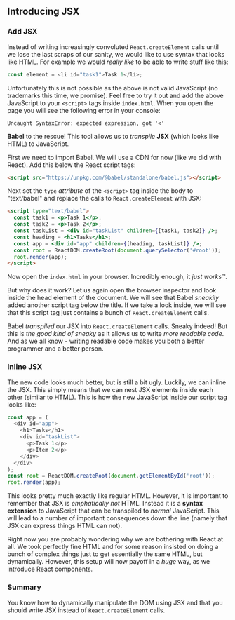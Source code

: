 ## Introducing JSX

### Add JSX

Instead of writing increasingly convoluted `React.createElement` calls until we lose the last scraps of our sanity, we would like to use syntax that looks like HTML. For example we would _really like_ to be able to write stuff like this:

```javascript
const element = <li id="task1">Task 1</li>;
```

Unfortunately this is not possible as the above is not valid JavaScript (no trademarks this time, we promise). Feel free to try it out and add the above JavaScript to your `<script>` tags inside `index.html`. When you open the page you will see the following error in your console:

```shell
Uncaught SyntaxError: expected expression, got '<'
```

**Babel** to the rescue! This tool allows us to _transpile_ **JSX** (which looks like HTML) to JavaScript.

First we need to import Babel. We will use a CDN for now (like we did with React). Add this below the React script tags:

```html
<script src="https://unpkg.com/@babel/standalone/babel.js"></script>
```

Next set the `type` _attribute_ of the `<script>` tag inside the body to "text/babel" and replace the calls to `React.createElement` with JSX:

```html
<script type="text/babel">
  const task1 = <p>Task 1</p>;
  const task2 = <p>Task 2</p>;
  const taskList = <div id="taskList" children={[task1, task2]} />;
  const heading = <h1>Tasks</h1>;
  const app = <div id="app" children={[heading, taskList]} />;
  const root = ReactDOM.createRoot(document.querySelector('#root'));
  root.render(app);
</script>
```

Now open the `index.html` in your browser. Incredibly enough, it *just works*™.

But why does it work? Let us again open the browser inspector and look inside the head element of the document. We will see that Babel _sneakily_ added another script tag below the title. If we take a look inside, we will see that this script tag just contains a bunch of `React.createElement` calls.

Babel _transpiled_ our JSX into `React.createElement` calls. Sneaky indeed! But this is _the good kind of sneaky_ as it allows us to write _more readable code_. And as we all know - writing readable code makes you both a better programmer and a better person.

### Inline JSX

The new code looks much better, but is still a bit ugly. Luckily, we can inline the JSX. This simply means that we can nest JSX elements inside each other (similar to HTML). This is how the new JavaScript inside our script tag looks like:

```javascript
const app = (
  <div id="app">
    <h1>Tasks</h1>
    <div id="taskList">
      <p>Task 1</p>
      <p>Item 2</p>
    </div>
  </div>
);
const root = ReactDOM.createRoot(document.getElementById('root'));
root.render(app);
```

This looks pretty much exactly like regular HTML. However, it is important to remember that JSX is _emphatically not_ HTML. Instead it is a **syntax extension** to JavaScript that can be transpiled to _normal_ JavaScript. This will lead to a number of important consequences down the line (namely that JSX can express things HTML can not).

Right now you are probably wondering why we are bothering with React at all. We took perfectly fine HTML and for some reason insisted on doing a bunch of complex things just to get essentially the same HTML, but dynamically. However, this setup will now payoff in a _huge_ way, as we introduce React components.

### Summary

You know how to dynamically manipulate the DOM using JSX and that you should write JSX instead of `React.createElement` calls.
